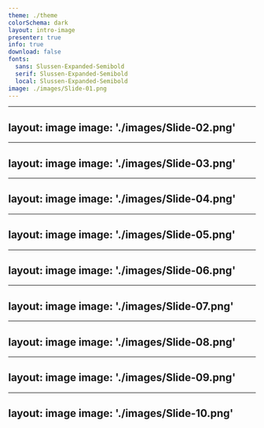 ```yaml
---
theme: ./theme
colorSchema: dark
layout: intro-image
presenter: true
info: true
download: false
fonts:
  sans: Slussen-Expanded-Semibold
  serif: Slussen-Expanded-Semibold
  local: Slussen-Expanded-Semibold
image: ./images/Slide-01.png
---
```


<NavArrows />


---
layout: image
image: './images/Slide-02.png'
---
<NavArrows />

---
layout: image
image: './images/Slide-03.png'
---
<NavArrows />

---
layout: image
image: './images/Slide-04.png'
---
<NavArrows />

---
layout: image
image: './images/Slide-05.png'
---
<NavArrows />

---
layout: image
image: './images/Slide-06.png'
---
<NavArrows />

---
layout: image
image: './images/Slide-07.png'
---
<NavArrows />

---
layout: image
image: './images/Slide-08.png'
---
<style>
h1 {
  font-style: normal;
  font-weight: 600;
  font-size: 96.7367px;
  line-height: 146px;
}
</style>

<FormCTA />
<NavArrows />

---
layout: image
image: './images/Slide-09.png'
---
<NavArrows />

---
layout: image
image: './images/Slide-10.png'
---
<NavArrows />
